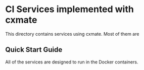 # CI Services implemented with cxmate

This directory contains services using cxmate.  Most of them are 

## Quick Start Guide

All of the services are designed to run in the Docker containers.